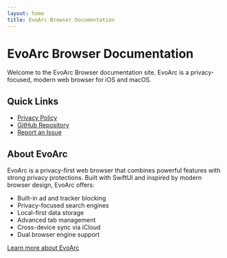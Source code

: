 ```yaml
---
layout: home
title: EvoArc Browser Documentation
---
```


# EvoArc Browser Documentation

Welcome to the EvoArc Browser documentation site. EvoArc is a privacy-focused, modern web browser for iOS and macOS.

## Quick Links

- [Privacy Policy](privacy-policy.md)
- [GitHub Repository](https://github.com/bigc0127/EvoArc)
- [Report an Issue](https://github.com/bigc0127/EvoArc/issues)

## About EvoArc

EvoArc is a privacy-first web browser that combines powerful features with strong privacy protections. Built with SwiftUI and inspired by modern browser design, EvoArc offers:

- Built-in ad and tracker blocking
- Privacy-focused search engines
- Local-first data storage
- Advanced tab management
- Cross-device sync via iCloud
- Dual browser engine support

[Learn more about EvoArc](https://github.com/bigc0127/EvoArc#readme)
